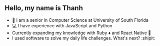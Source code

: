 ## Hello, my name is Thanh
  - :school: I am a senior in Computer Science at University of South Florida
  - :computer: I have experience with JavaScript and Python
  - Currently expanding my knowledge with Ruby :diamonds: and React Native :iphone:
  - I used software to solve my daily life challenges. What's next? :shipit:
